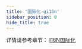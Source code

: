 ```yaml
---
title: '国际化-gi18n'
sidebar_position: 0
hide_title: true
---
```


详情请参考章节： [I18N国际化](/docs/核心组件/I18N国际化)

`	`